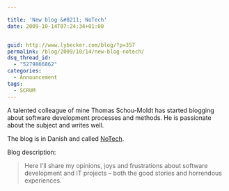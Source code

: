 ```yaml
---

title: 'New blog &#8211; NoTech'
date: 2009-10-14T07:24:34+01:00


guid: http://www.lybecker.com/blog/?p=357
permalink: /blog/2009/10/14/new-blog-notech/
dsq_thread_id:
  - "5279866862"
categories:
  - Announcement
tags:
  - SCRUM
---
```

A talented colleague of mine Thomas Schou-Moldt has started blogging about software development processes and methods. He is passionate about the subject and writes well.

The blog is in Danish and called [NoTech](http://it-notech.blogspot.com/ "Thomas Schou-Moldt's blog - NoTech").

Blog description:

> Here I&#8217;ll share my opinions, joys and frustrations about software development and IT projects &#8211; both the good stories and horrendous experiences.
